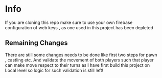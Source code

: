 # Info
If you are cloning this repo make sure to use your own firebase configuration of web keys , as one used in this project has been depleted 
## Remaining Changes
There are still some changes needs to be done like first two steps for pawn , castling etc.
And validate the movement of both players such that player can make move respect to their turns as I have first build this project on Local level so logic for such validation is still left!

